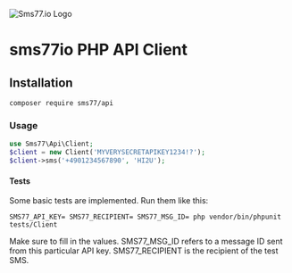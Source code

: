 ![Sms77.io Logo](https://www.sms77.io/wp-content/uploads/2019/07/sms77-Logo-400x79.png "Sms77.io Logo")
# sms77io PHP API Client

## Installation

```shell script
composer require sms77/api
```

### Usage
```php
use Sms77\Api\Client;
$client = new Client('MYVERYSECRETAPIKEY1234!?');
$client->sms('+4901234567890', 'HI2U');
```

#### Tests
Some basic tests are implemented. Run them like this:
```shell script
SMS77_API_KEY= SMS77_RECIPIENT= SMS77_MSG_ID= php vendor/bin/phpunit tests/Client
```
Make sure to fill in the values.
SMS77_MSG_ID refers to a message ID sent from this particular API key.
SMS77_RECIPIENT is the recipient of the test SMS.